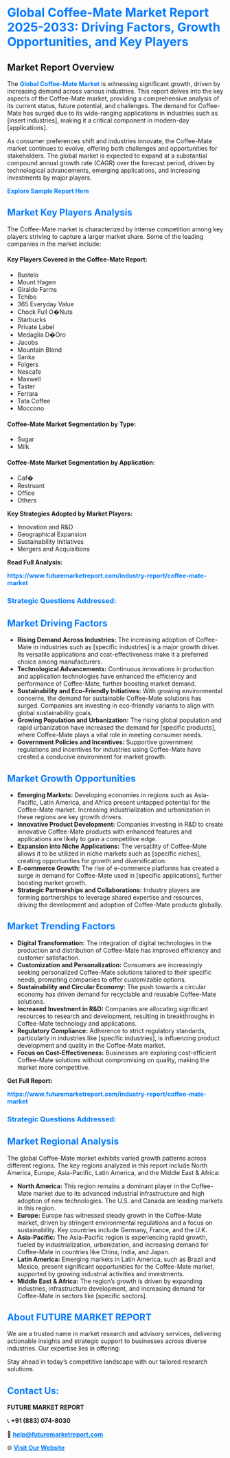 <h1 style="color: #007BFF;">Global Coffee-Mate Market Report 2025-2033: Driving Factors, Growth Opportunities, and Key Players</h1>

<section id="overview">
<h2>Market Report Overview</h2>
<p>The <a href="https://www.futuremarketreport.com/industry-report/coffee-mate-market" style="color: #007BFF; text-decoration: none;"><strong>Global Coffee-Mate Market</strong></a> is witnessing significant growth, driven by increasing demand across various industries. This report delves into the key aspects of the Coffee-Mate market, providing a comprehensive analysis of its current status, future potential, and challenges. The demand for Coffee-Mate has surged due to its wide-ranging applications in industries such as [insert industries], making it a critical component in modern-day [applications].</p>
<p>As consumer preferences shift and industries innovate, the Coffee-Mate market continues to evolve, offering both challenges and opportunities for stakeholders. The global market is expected to expand at a substantial compound annual growth rate (CAGR) over the forecast period, driven by technological advancements, emerging applications, and increasing investments by major players.</p>
</section>

<section id="overview">
<p><a href="https://www.futuremarketreport.com/request-sample/reportId=103656" style="color: #007BFF; text-decoration: none;"><strong>Explore Sample Report Here</strong></a></p>
</section>

<section id="key-players">
<h2 style="color: #007BFF;">Market Key Players Analysis</h2>
<p>The Coffee-Mate market is characterized by intense competition among key players striving to capture a larger market share. Some of the leading companies in the market include:</p>
<h4>Key Players Covered in the Coffee-Mate Report:</h4>
<ul><li>Bustelo</li><li>Mount Hagen</li><li>Giraldo Farms</li><li>Tchibo</li><li>365 Everyday Value</li><li>Chock Full O�Nuts</li><li>Starbucks</li><li>Private Label</li><li>Medaglia D�Oro</li><li>Jacobs</li><li>Mountain Blend</li><li>Sanka</li><li>Folgers</li><li>Nescafe</li><li>Maxwell</li><li>Taster</li><li>Ferrara</li><li>Tata Coffee</li><li>Moccono</li></ul>
<h4>Coffee-Mate Market Segmentation by Type:</h4>
<ul><li>Sugar</li><li>Milk</li></ul>

<h4>Coffee-Mate Market Segmentation by Application:</h4>
<ul><li>Caf�</li><li>Restruant</li><li>Office</li><li>Others</li></ul>
<p><strong>Key Strategies Adopted by Market Players:</strong></p>
<ul>
<li>Innovation and R&D</li>
<li>Geographical Expansion</li>
<li>Sustainability Initiatives</li>
<li>Mergers and Acquisitions</li>
</ul>
</section>

<section>
<p><strong>Read Full Analysis: </strong></p><a href="https://www.futuremarketreport.com/industry-report/coffee-mate-market" style="color: #007BFF; text-decoration: none;"><strong>https://www.futuremarketreport.com/industry-report/coffee-mate-market</strong></a>
<h3 style="color: #007BFF;">Strategic Questions Addressed:</h3>
</section>

<section id="driving-factors">
<h2 style="color: #007BFF;">Market Driving Factors</h2>
<ul>
<li><strong>Rising Demand Across Industries:</strong> The increasing adoption of Coffee-Mate in industries such as [specific industries] is a major growth driver. Its versatile applications and cost-effectiveness make it a preferred choice among manufacturers.</li>
<li><strong>Technological Advancements:</strong> Continuous innovations in production and application technologies have enhanced the efficiency and performance of Coffee-Mate, further boosting market demand.</li>
<li><strong>Sustainability and Eco-Friendly Initiatives:</strong> With growing environmental concerns, the demand for sustainable Coffee-Mate solutions has surged. Companies are investing in eco-friendly variants to align with global sustainability goals.</li>
<li><strong>Growing Population and Urbanization:</strong> The rising global population and rapid urbanization have increased the demand for [specific products], where Coffee-Mate plays a vital role in meeting consumer needs.</li>
<li><strong>Government Policies and Incentives:</strong> Supportive government regulations and incentives for industries using Coffee-Mate have created a conducive environment for market growth.</li>
</ul>
</section>

<section id="growth-opportunities">
<h2 style="color: #007BFF;">Market Growth Opportunities</h2>
<ul>
<li><strong>Emerging Markets:</strong> Developing economies in regions such as Asia-Pacific, Latin America, and Africa present untapped potential for the Coffee-Mate market. Increasing industrialization and urbanization in these regions are key growth drivers.</li>
<li><strong>Innovative Product Development:</strong> Companies investing in R&D to create innovative Coffee-Mate products with enhanced features and applications are likely to gain a competitive edge.</li>
<li><strong>Expansion into Niche Applications:</strong> The versatility of Coffee-Mate allows it to be utilized in niche markets such as [specific niches], creating opportunities for growth and diversification.</li>
<li><strong>E-commerce Growth:</strong> The rise of e-commerce platforms has created a surge in demand for Coffee-Mate used in [specific applications], further boosting market growth.</li>
<li><strong>Strategic Partnerships and Collaborations:</strong> Industry players are forming partnerships to leverage shared expertise and resources, driving the development and adoption of Coffee-Mate products globally.</li>
</ul>
</section>

<section id="trending-factors">
<h2 style="color: #007BFF;">Market Trending Factors</h2>
<ul>
<li><strong>Digital Transformation:</strong> The integration of digital technologies in the production and distribution of Coffee-Mate has improved efficiency and customer satisfaction.</li>
<li><strong>Customization and Personalization:</strong> Consumers are increasingly seeking personalized Coffee-Mate solutions tailored to their specific needs, prompting companies to offer customizable options.</li>
<li><strong>Sustainability and Circular Economy:</strong> The push towards a circular economy has driven demand for recyclable and reusable Coffee-Mate solutions.</li>
<li><strong>Increased Investment in R&D:</strong> Companies are allocating significant resources to research and development, resulting in breakthroughs in Coffee-Mate technology and applications.</li>
<li><strong>Regulatory Compliance:</strong> Adherence to strict regulatory standards, particularly in industries like [specific industries], is influencing product development and quality in the Coffee-Mate market.</li>
<li><strong>Focus on Cost-Effectiveness:</strong> Businesses are exploring cost-efficient Coffee-Mate solutions without compromising on quality, making the market more competitive.</li>
</ul>
</section>

<section>
<p><strong>Get Full Report: </strong></p><a href="https://www.futuremarketreport.com/industry-report/coffee-mate-market" style="color: #007BFF; text-decoration: none;"><strong>https://www.futuremarketreport.com/industry-report/coffee-mate-market</strong></a>
<h3 style="color: #007BFF;">Strategic Questions Addressed:</h3>
</section>


<section id="regional-analysis">
<h2 style="color: #007BFF;">Market Regional Analysis</h2>
<p>The global Coffee-Mate market exhibits varied growth patterns across different regions. The key regions analyzed in this report include North America, Europe, Asia-Pacific, Latin America, and the Middle East & Africa:</p>
<ul>
<li><strong>North America:</strong> This region remains a dominant player in the Coffee-Mate market due to its advanced industrial infrastructure and high adoption of new technologies. The U.S. and Canada are leading markets in this region.</li>
<li><strong>Europe:</strong> Europe has witnessed steady growth in the Coffee-Mate market, driven by stringent environmental regulations and a focus on sustainability. Key countries include Germany, France, and the U.K.</li>
<li><strong>Asia-Pacific:</strong> The Asia-Pacific region is experiencing rapid growth, fueled by industrialization, urbanization, and increasing demand for Coffee-Mate in countries like China, India, and Japan.</li>
<li><strong>Latin America:</strong> Emerging markets in Latin America, such as Brazil and Mexico, present significant opportunities for the Coffee-Mate market, supported by growing industrial activities and investments.</li>
<li><strong>Middle East & Africa:</strong> The region’s growth is driven by expanding industries, infrastructure development, and increasing demand for Coffee-Mate in sectors like [specific sectors].</li>
</ul>
</section>

<footer>
<h2 style="color: #007BFF;">About FUTURE MARKET REPORT</h2>
<p>We are a trusted name in market research and advisory services, delivering actionable insights and strategic support to businesses across diverse industries. Our expertise lies in offering:</p>

<p>Stay ahead in today’s competitive landscape with our tailored research solutions.</p>

<h2 style="color: #007BFF;">Contact Us:</h2>
<p><strong>FUTURE MARKET REPORT</strong></p>
<p>📞 <strong>+91 (883) 074-8030</strong></p>
<p>📧 <strong><a href="mailto:help@futuremarketreport.com" style="color: #007BFF;">help@futuremarketreport.com</a></strong></p>
<p>🌐 <strong><a href="https://www.futuremarketreport.com/" style="color: #007BFF;">Visit Our Website</a></strong></p>
</footer>